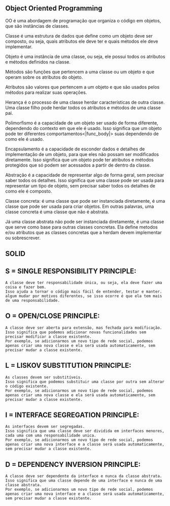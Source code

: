   ## Object Oriented Programming

  OO é uma abordagem de programação que organiza o código em objetos, 
  que são instâncias de classes.
  
  Classe é uma estrutura de dados que define como um objeto deve ser 
  composto, ou seja, quais atributos ele deve ter e quais métodos ele deve 
  implementar.
  
  Objeto é uma instância de uma classe, ou seja, ele possui todos os 
  atributos e métodos definidos na classe.
  
  Métodos são funções que pertencem a uma classe ou um objeto e que 
  operam sobre os atributos do objeto.
  
  Atributos são valores que pertencem a um objeto e que são usados 
  pelos métodos para realizar suas operações.
  
  Herança é o processo de uma classe herdar características de outra 
  classe. Uma classe filho pode herdar todos os atributos e métodos 
  de uma classe pai.
  
  Polimorfismo é a capacidade de um objeto ser usado de forma diferente, 
  dependendo do contexto em que ele é usado. Isso significa que um 
  objeto pode ter diferentes comportamentos<|func_body|> suas dependendo de como 
  ele é usado.
  
  Encapsulamento é a capacidade de esconder dados e detalhes de implementação 
  de um objeto, para que eles não possam ser modificados diretamente. 
  Isso significa que um objeto pode ter atributos e métodos protegidos 
  que só podem ser acessados a partir de dentro da classe.
  
  Abstração é a capacidade de representar algo de forma geral, sem 
  precisar saber todos os detalhes. Isso significa que uma classe 
  pode ser usada para representar um tipo de objeto, sem precisar 
  saber todos os detalhes de como ele é composto.

  Classe concreta: é uma classe que pode ser instanciada diretamente, é uma classe que pode ser usada para criar objetos.
  Em outras palavras, uma classe concreta é uma classe que não é abstrata.
  
  Já uma classe abstrata não pode ser instanciada diretamente, é uma classe que serve como base para outras classes concretas.
  Ela define metodos e/ou atributos que as classes concretas que a herdam devem implementar ou sobrescrever.

  ## SOLID

  ## S = SINGLE RESPONSIBILITY PRINCIPLE:
    A classe deve ter responsabilidade única, ou seja, ela deve fazer uma coisa e fazer bem.
    Isso ajuda a tornar o código mais fácil de entender, testar e manter.
    algum mudar por motivos diferentes, se isso ocorre é que ela tem mais de uma responsabilidade.

  ## O = OPEN/CLOSE PRINCIPLE:
    A classe deve ser aberta para extensão, mas fechada para modificação.
    Isso significa que podemos adicionar novas funcionalidades sem precisar modificar a classe existente.
    Por exemplo, se adicionarmos um novo tipo de rede social, podemos apenas criar uma nova classe e ela será usada automaticamente, sem precisar mudar a classe existente.

  ## L = LISKOV SUBSTITUTION PRINCIPLE:
    As classes devem ser substitíveis.
    Isso significa que podemos substituir uma classe por outra sem alterar o código existente.
    Por exemplo, se adicionarmos um novo tipo de rede social, podemos apenas criar uma nova classe e ela será usada automaticamente, sem precisar mudar a classe existente.

  ## I = INTERFACE SEGREGATION PRINCIPLE:
    As interfaces devem ser segregadas.
    Isso significa que uma classe deve ser dividida em interfaces menores, cada uma com uma responsabilidade unica.
    Por exemplo, se adicionarmos um novo tipo de rede social, podemos apenas criar uma nova interface e a classe será usada automaticamente, sem precisar mudar a classe existente.

  ## D = DEPENDENCY INVERSION PRINCIPLE:
    A classe deve ser dependente da interface e nunca da classe abstrata.
    Isso significa que uma classe depende de uma interface e nunca de uma classe abstrata.
    Por exemplo, se adicionarmos um novo tipo de rede social, podemos apenas criar uma nova interface e a classe será usada automaticamente, sem precisar mudar a classe existente.